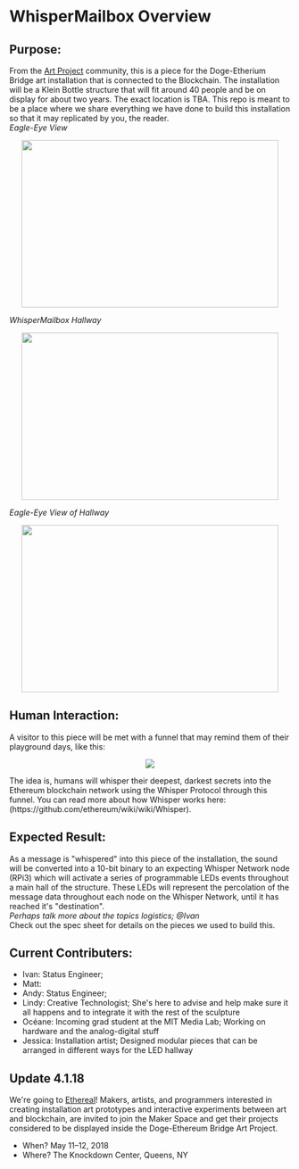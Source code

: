 # WhisperMailbox Overview

## Purpose: 
From the [Art Project](https://medium.com/truebit/statements-on-creative-alliances-and-integrated-participation-6afdead8786a) community, this is a piece for the Doge-Etherium Bridge art installation that is connected to the Blockchain. The installation will be a Klein Bottle structure that will fit around 40 people and be on display for about two years. The exact location is TBA. This repo is meant to be a place where we share everything we have done to build this installation so that it may replicated by you, the reader.
<br>
*Eagle-Eye View*
<p align="center">
  <img width="460" height="300" src="https://github.com/oceaneboulais/WhisperMailbox/blob/master/img/top_view.jpg">
</p>

*WhisperMailbox Hallway*
<p align="center">
  <img width="460" height="300" src="https://github.com/oceaneboulais/WhisperMailbox/blob/master/img/hallway.jpg">
</p>

*Eagle-Eye View of Hallway*
<p align="center">
  <img width="460" height="300" src="https://github.com/oceaneboulais/WhisperMailbox/blob/master/img/eagle_eye_hallway.jpg">
</p>



## Human Interaction: 
A visitor to this piece will be met with a funnel that may remind them of their playground days, like this:
<p align="center">
  <img src="http://littletikescommercial.com/wp-content/uploads/2014/11/SeigelSoccer-TN-329.jpg">
</p>
 The idea is, humans will whisper their deepest, darkest secrets into the Ethereum blockchain network using the Whisper Protocol through this funnel. You can read more about how Whisper works here: (https://github.com/ethereum/wiki/wiki/Whisper). 

## Expected Result: 
As a message is "whispered" into this piece of the installation, the sound will be converted into a 10-bit binary to an expecting Whisper Network node (RPi3) which will activate a series of programmable LEDs events throughout a main hall of the structure. These LEDs will represent the percolation of the message data throughout each node on the Whisper Network, until it has reached it's "destination".
<br>*Perhaps talk more about the topics logistics; @Ivan*
<br>Check out the spec sheet for details on the pieces we used to build this.

## Current Contributers: 
  - Ivan: Status Engineer; 
  - Matt:
  - Andy: Status Engineer; 
  - Lindy: Creative Technologist; She's here to advise and help make sure it all happens and to integrate it with the rest of the sculpture
  - Océane: Incoming grad student at the MIT Media Lab; Working on hardware and the analog-digital stuff
  - Jessica: Installation artist; Designed modular pieces that can be arranged in different ways for the LED hallway
  
  
 ## Update 4.1.18
We're going to [Ethereal](https://medium.com/artproject-truebit/maker-space-ethereal-summit-1c3bf1224203)! Makers, artists, and programmers interested in creating installation art prototypes and interactive experiments between art and blockchain, are invited to join the Maker Space and get their projects considered to be displayed inside the Doge-Ethereum Bridge Art Project.
- When? May 11–12, 2018
- Where? The Knockdown Center, Queens, NY



